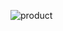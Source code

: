 ![product](https://github.com/Ahsan-Mukhtar051/20101002-051_A4/assets/81924304/9c704c5f-668d-4f2e-abf8-41ef758ace6a)
